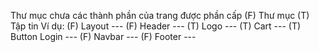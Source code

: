 Thư mục chưa các thành phần của trang được phần cấp
(F) Thư mục 
(T) Tập tin
Ví dụ: (F) Layout
            --- (F) Header
                    --- (T) Logo
                    --- (T) Cart
                    --- (T) Button Login
            --- (F) Navbar
            --- (F) Footer
                    --- 
